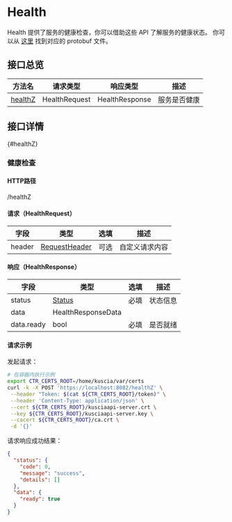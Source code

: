 # Health

Health 提供了服务的健康检查，你可以借助这些 API 了解服务的健康状态。
你可以从 [这里](https://github.com/secretflow/kuscia/tree/main/proto/api/v1alpha1/kusciaapi/health.proto) 找到对应的 protobuf 文件。

## 接口总览

| 方法名                 | 请求类型          | 响应类型           | 描述     |
|---------------------|---------------|----------------|--------|
| [healthZ](#healthZ) | HealthRequest | HealthResponse | 服务是否健康 |

## 接口详情

{#healthZ}

### 健康检查

#### HTTP路径
/healthZ

#### 请求（HealthRequest）

| 字段     | 类型                                           | 选填 | 描述      |
|--------|----------------------------------------------|----|---------|
| header | [RequestHeader](summary_cn.md#requestheader) | 可选 | 自定义请求内容 |

#### 响应（HealthResponse）

| 字段         | 类型                             | 选填 | 描述   |
|------------|--------------------------------|----|------|
| status     | [Status](summary_cn.md#status) | 必填 | 状态信息 |
| data       | HealthResponseData             |    |      |
| data.ready | bool                           | 必填 | 是否就绪 |

#### 请求示例

发起请求：

```sh
# 在容器内执行示例
export CTR_CERTS_ROOT=/home/kuscia/var/certs
curl -k -X POST 'https://localhost:8082/healthZ' \
 --header "Token: $(cat ${CTR_CERTS_ROOT}/token)" \
 --header 'Content-Type: application/json' \
 --cert ${CTR_CERTS_ROOT}/kusciaapi-server.crt \
 --key ${CTR_CERTS_ROOT}/kusciaapi-server.key \
 --cacert ${CTR_CERTS_ROOT}/ca.crt \
 -d '{}'
```

请求响应成功结果：

```json
{
  "status": {
    "code": 0,
    "message": "success",
    "details": []
  },
  "data": {
    "ready": true
  }
}
```
